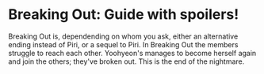 # Breaking Out: Guide with spoilers!

Breaking Out is, dependending on whom you ask, either an alternative ending instead of Piri, or a sequel to Piri.
In Breaking Out the members struggle to reach each other. Yoohyeon's manages to become herself again and join the others;
they've broken out. This is the end of the nightmare.
